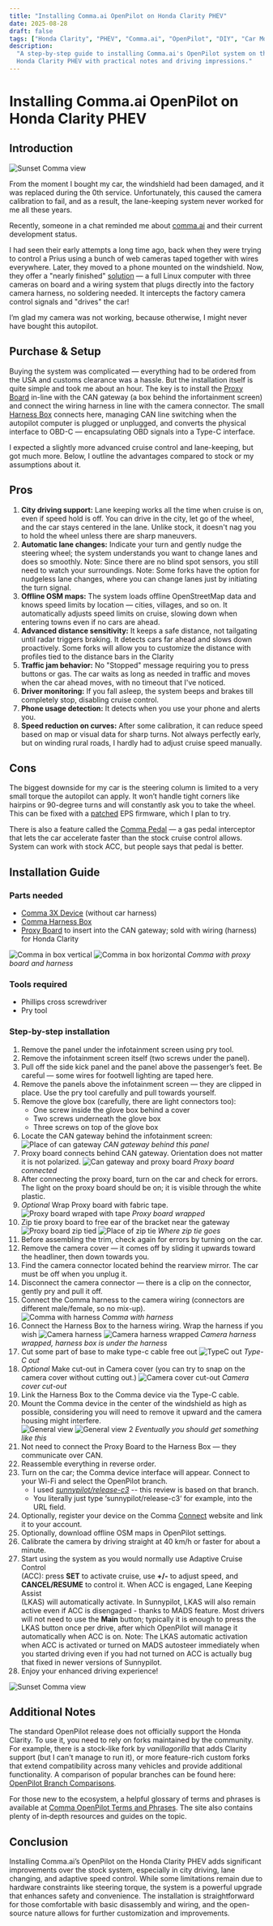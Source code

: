 ```yaml
---
title: "Installing Comma.ai OpenPilot on Honda Clarity PHEV"
date: 2025-08-28
draft: false
tags: ["Honda Clarity", "PHEV", "Comma.ai", "OpenPilot", "DIY", "Car Mods"]
description:
  "A step-by-step guide to installing Comma.ai's OpenPilot system on the \
  Honda Clarity PHEV with practical notes and driving impressions."
---
```


# Installing Comma.ai OpenPilot on Honda Clarity PHEV

## Introduction

![Sunset Comma view](resources/IMG_3878_wide.jpg)

From the moment I bought my car, the windshield had been damaged, and it was
replaced during the 0th service. Unfortunately, this caused the camera calibration
to fail, and as a result, the lane-keeping system never worked for me all these years.

Recently, someone in a chat reminded me about
[comma.ai](https://comma.ai/) and their current development status.

I had seen their early attempts a long time ago, back when they were trying to
control a Prius using a bunch of web cameras taped together with wires everywhere.
Later, they moved to a phone mounted on the windshield. Now, they offer a
"nearly finished" [solution](https://comma.ai/shop/comma-3x) — a full Linux
computer with three cameras on board and a wiring system that plugs directly
into the factory camera harness, no soldering needed. It intercepts the factory
camera control signals and "drives" the car!

I’m glad my camera was not working, because otherwise, I might never have bought
this autopilot.

## Purchase & Setup

Buying the system was complicated — everything had to be ordered from the USA and
customs clearance was a hassle. But the installation itself is quite simple and
took me about an hour.
The key is to install the
[Proxy Board](https://shop.retropilot.org/product/honda-clarity-proxy-board-kit/)
in-line with the CAN gateway (a box behind the infortainment screen) and connect
the wiring harness in line with the camera connector. The small
[Harness Box](https://comma.ai/shop/harness-box) connects here, managing CAN line
switching when the autopilot computer is plugged or unplugged, and converts the
physical interface to OBD-C — encapsulating OBD signals into a Type-C interface.

I expected a slightly more advanced cruise control and lane-keeping, but got much
more. Below, I outline the advantages compared to stock or my assumptions about it.

## Pros

1. **City driving support:** Lane keeping works all the time when cruise is on,
   even if speed hold is off. You can drive in the city, let go of the wheel, and
   the car stays centered in the lane. Unlike stock, it doesn't nag you to hold
   the wheel unless there are sharp maneuvers.
2. **Automatic lane changes:** Indicate your turn and gently nudge the steering
   wheel; the system understands you want to change lanes and does so smoothly.
   Note: Since there are no blind spot sensors, you still need to watch your
   surroundings.
   Note: Some forks have the option for nudgeless lane changes, where you can
   change lanes just by initiating the turn signal.
3. **Offline OSM maps:** The system loads offline OpenStreetMap data and knows
   speed limits by location — cities, villages, and so on. It automatically
   adjusts speed limits on cruise, slowing down when entering towns even if no
   cars are ahead.
4. **Advanced distance sensitivity:** It keeps a safe distance, not tailgating
   until radar triggers braking. It detects cars far ahead and slows down
   proactively. Some forks will allow you to customize the distance with profiles
   tied to the distance bars in the Clarity
5. **Traffic jam behavior:** No "Stopped" message requiring you to press buttons
   or gas. The car waits as long as needed in traffic and moves when the car ahead
   moves, with no timeout that I've noticed.
6. **Driver monitoring:** If you fall asleep, the system beeps and brakes till
   completely stop, disabling cruise control.
7. **Phone usage detection:** It detects when you use your phone and alerts you.
8. **Speed reduction on curves:** After some calibration, it can reduce speed
   based on map or visual data for sharp turns. Not always perfectly early, but on
   winding rural roads, I hardly had to adjust cruise speed manually.

## Cons

The biggest downside for my car is the steering column is limited to a very small
torque the autopilot can apply. It won’t handle tight corners like hairpins or
90-degree turns and will constantly ask you to take the wheel. This can be fixed
with a [patched](https://wirelessnet2.medium.com/eps-fw-modifications-for-the-honda-clarity-39990-trw-a020-beta-373b3e7ba528)
EPS firmware, which I plan to try.

There is also a feature called the
[Comma Pedal](https://www.etsy.com/de-en/listing/952895642/openpilot-comma-pedal-toyota-honda-gm-vw?ls=s&ga_order=most_relevant&ga_search_type=all&ga_view_type=gallery&ga_search_query=beartech+honda+pedal&ref=sr_gallery-1-9&nob=1&content_source=6d0515b4-a6f2-4555-b42f-53c31f66a636%253Acbee4559f0abd99bdc3b20ad887711154c52014f&organic_search_click=1&logging_key=6d0515b4-a6f2-4555-b42f-53c31f66a636%3Acbee4559f0abd99bdc3b20ad887711154c52014f&variation0=4797921102)
— a gas pedal interceptor that lets the car accelerate faster than the stock
cruise control allows. System can work with stock ACC, but people says that pedal
is better.

## Installation Guide

### Parts needed

- [Comma 3X Device](https://comma.ai/shop/comma-3x) (without car harness)
- [Comma Harness Box](https://comma.ai/shop/harness-box)
- [Proxy Board](https://shop.retropilot.org/product/honda-clarity-proxy-board-kit/)
  to insert into the CAN gateway; sold with wiring (harness) for Honda Clarity

![Comma in box vertical](resources/IMG_3846.jpeg)
![Comma in box horizontal](resources/IMG_3847.jpeg)
_Comma with proxy board and harness_

### Tools required

- Phillips cross screwdriver
- Pry tool

### Step-by-step installation

1. Remove the panel under the infotainment screen using pry tool.
2. Remove the infotainment screen itself (two screws under the panel).
3. Pull off the side kick panel and the panel above the passenger’s feet. Be
   careful — some wires for footwell lighting are taped here.
4. Remove the panels above the infotainment screen — they are clipped in place.
   Use the pry tool carefully and pull towards yourself.
5. Remove the glove box (carefully, there are light connectors too):
   - One screw inside the glove box behind a cover
   - Two screws underneath the glove box
   - Three screws on top of the glove box
6. Locate the CAN gateway behind the infotainment screen:
   ![Place of can gateway](resources/IMG_3853.jpeg)
   _CAN gateway behind this panel_
7. Proxy board connects behind CAN gateway. Orientation does not matter it is
   not polarized.
   ![Can gateway and proxy board](resources/IMG_3852.jpeg)
   _Proxy board connected_
8. After connecting the proxy board, turn on the car and check for errors.
   The light on the proxy board should be on; it is visible through the white plastic.
9. _Optional_ Wrap Proxy board with fabric tape.
   ![Proxy board wraped with tape](resources/IMG_3855.jpeg)
   _Proxy board wrapped_
10. Zip tie proxy board to free ear of the bracket near the gateway
    ![Proxy board zip tied](resources/IMG_3856.jpeg)
    ![Place of zip tie](resources/IMG_3857.jpeg)
    _Where zip tie goes_
11. Before assembling the trim, check again for errors by turning on the car.
12. Remove the camera cover — it comes off by sliding it upwards toward the
    headliner, then down towards you.
13. Find the camera connector located behind the rearview mirror. The car must
    be off when you unplug it.
14. Disconnect the camera connector — there is a clip on the connector, gently
    pry and pull it off.
15. Connect the Comma harness to the camera wiring (connectors are different
    male/female, so no mix-up).  
    ![Comma with harness](resources/IMG_3851.jpeg)
    _Comma with harness_
16. Connect the Harness Box to the harness wiring. Wrap the harness if you wish
    ![Camera harness](resources/IMG_3867.jpeg)
    ![Camera harness wrapped](resources/IMG_3868.jpeg)
    _Camera harness wrapped, harness box is under the harness_
17. Cut some part of base to make type-c cable free out
    ![TypeC out](resources/IMG_3869.jpeg)
    _Type-C out_
18. _Optional_ Make cut-out in Camera cover (you can try to snap on the camera
    cover without cutting out.)
    ![Camera cover cut-out](resources/IMG_3870.jpeg)
    _Camera cover cut-out_
19. Link the Harness Box to the Comma device via the Type-C cable.
20. Mount the Comma device in the center of the windshield as high as possible,
    considering you will need to remove it upward and the camera housing might
    interfere.  
    ![General view](resources/IMG_3872.jpeg)
    ![General view 2](resources/IMG_3873.jpeg)
    _Eventually you should get something like this_
21. Not need to connect the Proxy Board to the Harness Box — they communicate
    over CAN.
22. Reassemble everything in reverse order.
23. Turn on the car; the Comma device interface will appear. Connect to your
    Wi-Fi and select the OpenPilot branch.
    - I used _[sunnypilot/release-c3](https://github.com/sunnypilot/sunnypilot/tree/release-c3)_
      -- this review is based on that branch.
    - You literally just type ‘sunnypilot/release-c3‘ for example, into the
      URL field.
24. Optionally, register your device on the Comma [Connect](https://connect.comma.ai)
    website and link it to your account.
25. Optionally, download offline OSM maps in OpenPilot settings.
26. Calibrate the camera by driving straight at 40 km/h or faster for about a
    minute.
27. Start using the system as you would normally use Adaptive Cruise Control  
    (ACC): press **SET** to activate cruise, use **+/-** to adjust speed, and  
    **CANCEL/RESUME** to control it. When ACC is engaged, Lane Keeping Assist  
    (LKAS) will automatically activate. In Sunnypilot, LKAS will also remain  
    active even if ACC is disengaged - thanks to MADS feature. Most drivers will
    not need to use the **Main** button; typically it is enough to press the
    LKAS button once per drive, after which OpenPilot will manage it
    automatically when ACC is on.
    Note: The LKAS automatic activation when ACC is activated or turned on
    MADS autosteer immediately when you started driving even if you had
    not turned on ACC is actually bug that fixed in newer versions of Sunnypilot.
28. Enjoy your enhanced driving experience!

![Sunset Comma view](resources/IMG_3878.jpeg)

## Additional Notes

The standard OpenPilot release does not officially support the Honda Clarity. To
use it, you need to rely on forks maintained by the community. For example, there
is a stock-like fork by _vanillagorilla_ that adds Clarity support (but I can't
manage to run it), or more feature-rich custom forks that extend compatibility
across many vehicles and provide additional functionality.
A comparison of popular branches can be found
here: [OpenPilot Branch Comparisons](https://bderkhan.com/openpilot-branch-comparisons/).

For those new to the ecosystem, a helpful glossary of terms and phrases is
available at [Comma OpenPilot Terms and Phrases](https://bderkhan.com/comma-openpilot-terms-and-phrases/).
The site also contains plenty of in‑depth resources and guides on the topic.

## Conclusion

Installing Comma.ai’s OpenPilot on the Honda Clarity PHEV adds significant
improvements over the stock system, especially in city driving, lane changing,
and adaptive speed control. While some limitations remain due to hardware
constraints like steering torque, the system is a powerful upgrade that enhances
safety and convenience. The installation is straightforward for those
comfortable with basic disassembly and wiring, and the open-source nature allows
for further customization and improvements.
